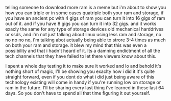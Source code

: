 telling someone to download more ram is a meme but i'm about to show you how you can triple or in some cases quatriple both your  ram and storage, if you have an ancient pc with 4 gigs of ram you can turn it into 16 gigs of ram  out of it. and if you have 8 gigs you can turn it into 32 gigs. and it works exacly the same for any type of storage devices old mechanical harddrives or ssds, and i'm not just talking about linux using less ram and storage, no no no no no, i'm talking abot actually being able to strore 3-4 times as much on both your ram and storage. it blew my mind that this was even a possibility and that i hadn't heard of it. Its a damning endictment of all the tech channels that they have failed to let there viewers know about this. 

I spent a whole day testing it to make sure it worked and lo and behold it's nothing short of magic, I'll be showing you exaclty how i did it it's quite straight forward, even if you dont do what i did just being aware of this technology existing will come in handy if you're running low on storage or ram in the future. I'll be sharing every last thing i've learned in these last 64 days. So you don't have to spend all that time figuring it out yourself. 